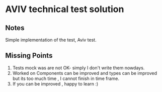 # AVIV technical test solution

## Notes

Simple implementation of the test, Aviv test.

## Missing Points

1. Tests mock was are not OK- simply I don't write them nowdays.
2. Worked on Components can be improved and types can be improved but its too much time , I cannot finish in time frame.
3. If you can be improved , happy to learn :)
